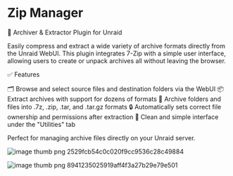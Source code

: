 # Zip Manager
🔧 Archiver & Extractor Plugin for Unraid

Easily compress and extract a wide variety of archive formats directly from the Unraid WebUI. This plugin integrates 7-Zip with a simple user interface, allowing users to create or unpack archives all without leaving the browser.

✅ Features

🗂 Browse and select source files and destination folders via the WebUI
📦 Extract archives with support for dozens of formats
📁 Archive folders and files into .7z, .zip, .tar, and .tar.gz formats
🔒 Automatically sets correct file ownership and permissions after extraction
📜 Clean and simple interface under the "Utilities" tab

Perfect for managing archive files directly on your Unraid server.

![image thumb png 2529fcb54c0c020f9cc9536c28c49884](https://github.com/user-attachments/assets/041a75cd-1823-454c-805c-ca40e4dce37a)

![image thumb png 8941235025919aff4f3a27b29e79e501](https://github.com/user-attachments/assets/72192b25-e786-4dd8-8688-ab48d86e2bd0)

